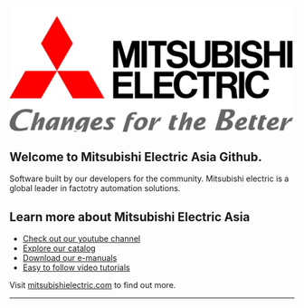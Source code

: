 ![Mitsubishi Electric Singapore](https://github.com/Mitsubishi-Electric-Asia/.github/blob/main/profile/images/logo.jpeg)

## Welcome to Mitsubishi Electric Asia Github.

Software built by our developers for the community. Mitsubishi electric is a global leader in factotry automation solutions.

## Learn more about Mitsubishi Electric Asia

* [Check out our youtube channel](https://www.youtube.com/channel/UCkDaGvT5PvALPg9sjhVEusA)
* [Explore our catalog](https://sg.mitsubishielectric.com/fa/en/)
* [Download our e-manuals](https://www.mitsubishielectric.com/app/fa/download/search.do?mode=manual#)
* [Easy to follow video tutorials](https://www.youtube.com/@MitsubishiFAEU/playlists)

Visit [mitsubishielectric.com](https://www.mitsubishielectric.com.sg/) to find out more.


----
